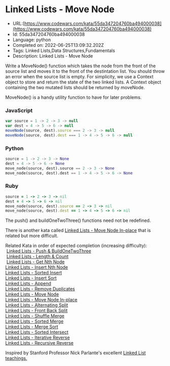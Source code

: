 # Linked Lists - Move Node

 - URL:[https://www.codewars.com/kata/55da347204760ba494000038](https://www.codewars.com/kata/55da347204760ba494000038)
 - Id: 55da347204760ba494000038
 - Language: python
 - Completed on: 2022-06-25T13:09:32.202Z
 - Tags: Linked Lists,Data Structures,Fundamentals
 - Description:
Linked Lists - Move Node

Write a MoveNode() function which takes the node from the front of the source list and moves it to the front of the destintation list. You should throw an error when the source list is empty. For simplicity, we use a Context object to store and return the state of the two linked lists. A Context object containing the two mutated lists should be returned by moveNode.

MoveNode() is a handy utility function to have for later problems. 

### JavaScript
```javascript
var source = 1 -> 2 -> 3 -> null
var dest = 4 -> 5 -> 6 -> null
moveNode(source, dest).source === 2 -> 3 -> null
moveNode(source, dest).dest === 1 -> 4 -> 5 -> 6 -> null
```
### Python
```python
source = 1 -> 2 -> 3 -> None
dest = 4 -> 5 -> 6 -> None
move_node(source, dest).source == 2 -> 3 -> None
move_node(source, dest).dest == 1 -> 4 -> 5 -> 6 -> None
```

### Ruby
```ruby
source = 1 -> 2 -> 3 -> nil
dest = 4 -> 5 -> 6 -> nil
move_node(source, dest).source == 2 -> 3 -> nil
move_node(source, dest).dest == 1 -> 4 -> 5 -> 6 -> nil
```

The push() and buildOneTwoThree() functions need not be redefined.

There is another kata called <a href="http://www.codewars.com/kata/linked-lists-move-node-in-place">Linked Lists - Move Node In-place</a> that is related but more difficult.

Related Kata in order of expected completion (increasing difficulty):<br>
 <a href="http://www.codewars.com/kata/linked-lists-push-and-buildonetwothree">Linked Lists - Push & BuildOneTwoThree</a><br>
 <a href="http://www.codewars.com/kata/linked-lists-length-and-count">Linked Lists - Length & Count</a><br>
 <a href="http://www.codewars.com/kata/linked-lists-get-nth-node">Linked Lists - Get Nth Node</a><br>
<a href="http://www.codewars.com/kata/linked-lists-insert-nth-node">Linked Lists - Insert Nth Node</a><br>
<a href="http://www.codewars.com/kata/linked-lists-sorted-insert">Linked Lists - Sorted Insert</a><br>
<a href="http://www.codewars.com/kata/linked-lists-insert-sort">Linked Lists - Insert Sort</a><br>
<a href="http://www.codewars.com/kata/linked-lists-append">Linked Lists - Append</a><br>
<a href="http://www.codewars.com/kata/linked-lists-remove-duplicates">Linked Lists - Remove Duplicates</a><br>
<a href="http://www.codewars.com/kata/linked-lists-move-node">Linked Lists - Move Node</a><br>
<a href="http://www.codewars.com/kata/linked-lists-move-node-in-place">Linked Lists - Move Node In-place</a><br>
<a href="http://www.codewars.com/kata/linked-lists-alternating-split">Linked Lists - Alternating Split</a><br>
<a href="http://www.codewars.com/kata/linked-lists-front-back-split">Linked Lists - Front Back Split</a><br>
<a href="http://www.codewars.com/kata/linked-lists-shuffle-merge">Linked Lists - Shuffle Merge</a><br>
<a href="http://www.codewars.com/kata/linked-lists-sorted-merge">Linked Lists - Sorted Merge</a><br>
<a href="http://www.codewars.com/kata/linked-lists-merge-sort">Linked Lists - Merge Sort</a><br>
<a href="http://www.codewars.com/kata/linked-lists-sorted-intersect">Linked Lists - Sorted Intersect</a><br>
<a href="http://www.codewars.com/kata/linked-lists-iterative-reverse">Linked Lists - Iterative Reverse</a><br>
<a href="http://www.codewars.com/kata/linked-lists-recursive-reverse">Linked Lists - Recursive Reverse</a><br>

Inspired by Stanford Professor Nick Parlante's excellent [Linked List teachings.](http://cslibrary.stanford.edu/103/LinkedListBasics.pdf)
